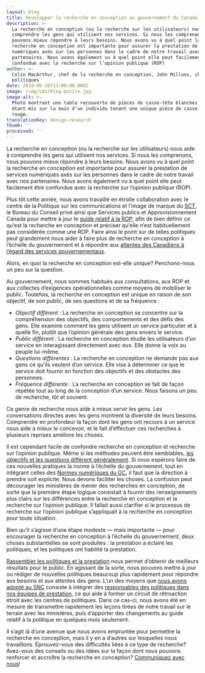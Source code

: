 ```yaml
---
layout: blog
title: Développer la recherche en conception au gouvernement du Canada
description: >-
  La recherche en conception (ou la recherche sur les utilisateurs) nous aide à
  comprendre les gens qui utilisent nos services. Si nous les comprenons, nous
  pouvons mieux répondre à leurs besoins. Nous avons vu à quel point la
  recherche en conception est importante pour assurer la prestation de services
  numériques axés sur les personnes dans le cadre de notre travail avec nos
  partenaires. Nous avons également vu à quel point elle peut facilement être
  confondue avec la recherche sur l’opinion publique (ROP)
author: >-
  Colin MacArthur, chef de la recherche en conception, John Millons, chef des
  politiques
date: 2019-06-26T13:00:00.000Z
image: /img/cds/blog-puzzle.jpg
image-alt: >-
  Photo montrant une table recouverte de pièces de casse-tête blanches, l'accent
  étant mis sur la main d'un individu tenant une unique pièce de casse-tête
  rouge.
translationKey: design-research
thumb: ''
processed: ''
---
```

La recherche en conception (ou la recherche sur les utilisateurs) nous aide à comprendre les gens qui utilisent nos services. Si nous les comprenons, nous pouvons mieux répondre à leurs besoins. Nous avons vu à quel point la recherche en conception est importante pour assurer la prestation de services numériques axés sur les personnes dans le cadre de notre travail avec nos partenaires. Nous avons également vu à quel point elle peut facilement être confondue avec la recherche sur l’opinion publique (ROP). 

Plus tôt cette année, nous avons travaillé en étroite collaboration avec le centre de la Politique sur les communications et l’image de marque du [SCT](https://www.canada.ca/fr/secretariat-conseil-tresor.html), le Bureau du Conseil privé ainsi que Services publics et Approvisionnement Canada pour mettre à jour le [guide relatif à la ROP](https://www.canada.ca/fr/secretariat-conseil-tresor/services/communications-gouvernementales/recherche-opinion-publique.html), afin de bien définir ce qu’est la recherche en conception et préciser qu’elle n’est habituellement pas considérée comme une ROP. Faire ainsi le point sur de telles politiques peut grandement nous aider à faire plus de recherche en conception à l’échelle du gouvernement et à répondre aux [attentes des Canadiens à l’égard des services gouvernementaux](https://numerique.canada.ca/feuille-de-route-2025/). 

Alors, en quoi la recherche en conception est-elle unique? Penchons-nous un peu sur la question.

Au gouvernement, nous sommes habitués aux consultations, aux ROP et aux collectes d’exigences opérationnelles comme moyens de mobiliser le public. Toutefois, la recherche en conception est unique en raison de son objectif, de son public, de ses questions et de sa fréquence :

* _Objectif différent :_ La recherche en conception se concentre sur la compréhension des objectifs, des comportements et des défis des gens. Elle examine comment les gens utilisent un service particulier et à quelle fin, plutôt que l’opinion générale des gens envers le service.
* _Public différent :_ La recherche en conception étudie les utilisateurs d’un service en interagissant directement avec eux. Elle donne la voix au peuple lui-même.
* _Questions différentes :_ La recherche en conception ne demande pas aux gens ce qu’ils veulent d’un service. Elle vise à déterminer ce que le service doit fournir en fonction des objectifs et des obstacles des personnes. 
* _Fréquence différente :_ La recherche en conception se fait de façon répétée tout au long de la conception d’un service. Nous faisons un peu de recherche, tôt et souvent.

Ce genre de recherche nous aide à mieux servir les gens. Les conversations directes avec les gens montrent la diversité de leurs besoins. Comprendre en profondeur la façon dont les gens ont recours à un service nous aide à mieux le concevoir, et le fait d’effectuer ces recherches à plusieurs reprises améliore les choses.

Il est cependant facile de confondre recherche en conception et recherche sur l’opinion publique. Même si les méthodes peuvent être semblables, [les objectifs et les questions diffèrent généralement](https://numerique.canada.ca/2018/10/26/elaborer-un-plan-de-researche/). Si nous espérons faire de ces nouvelles pratiques la norme à l’échelle du gouvernement, tout en intégrant celles des [Normes numériques du GC](https://www.canada.ca/fr/gouvernement/systeme/gouvernement-numerique/normes-numeriques-gouvernement-canada.html), il faut que la direction à prendre soit explicite. Nous devons faciliter les choses. La confusion peut décourager les ministères de mener des recherches en conception, de sorte que la première étape logique consistait à fournir des renseignements plus clairs sur les différences entre la recherche en conception et la recherche sur l’opinion publique. Il fallait aussi clarifier si le processus de recherche sur l’opinion publique s’appliquait à la recherche en conception pour toute situation. 

Bien qu’il s’agisse d’une étape modeste — mais importante — pour encourager la recherche en conception à l’échelle du gouvernement, deux choses substantielles se sont produites : la prestation a éclairé les politiques, et les politiques ont habilité la prestation. 

[Rassembler les politiques et la prestation](https://sfadigital.blog.gov.uk/2017/03/24/dont-bring-policy-and-delivery-closer-together-make-them-the-same-thing/) nous permet d’obtenir de meilleurs résultats pour le public. En agissant de la sorte, nous pouvons mettre à jour ou rédiger de nouvelles politiques beaucoup plus rapidement pour répondre aux besoins et aux attentes des gens. L’un des moyens que [nous avons adopté au SNC](https://numerique.canada.ca/2018/09/07/politiques/) consiste à intégrer des [responsables des politiques dans nos équipes de prestation](https://gds.blog.gov.uk/2017/01/09/making-policy-an-integral-part-of-digital-delivery-teams/), ce qui aide à former un circuit de rétroaction étroit avec les centres de politiques. Dans ce cas-ci, nous avons été en mesure de transmettre rapidement les leçons tirées de notre travail sur le terrain avec les ministères, puis d’apporter des changements au guide relatif à la politique en quelques mois seulement. 

Il s’agit là d’une avenue que nous avons empruntée pour permettre la recherche en conception, mais il y en a d’autres sur lesquelles nous travaillons. Éprouvez-vous des difficultés liées à ce type de recherche? Avez-vous des conseils ou des idées sur la façon dont nous pouvons renforcer et accroître la recherche en conception? [Communiquez avec nous](https://twitter.com/SNC_GC)!
